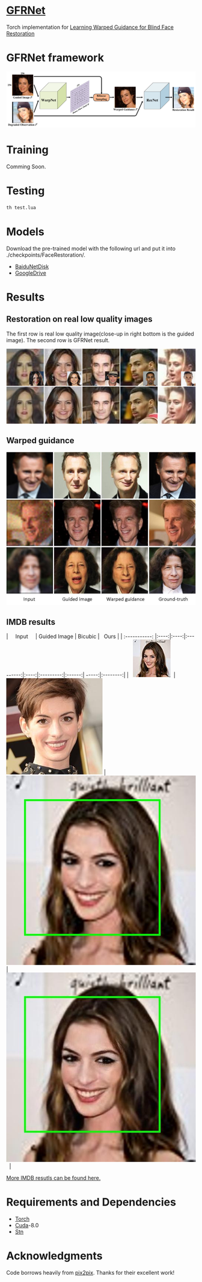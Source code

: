 # [GFRNet](https://arxiv.org/abs/1804.04829)
 Torch implementation for [Learning Warped Guidance for Blind Face Restoration](https://arxiv.org/abs/1804.04829)

# GFRNet framework
<img src="./imgs/architecture/pipeline.jpg">

# Training

Comming Soon.

# Testing

```bash
th test.lua
```
# Models
Download the pre-trained model with the following url and put it into ./checkpoints/FaceRestoration/.
- [BaiduNetDisk](https://pan.baidu.com/s/1q96l3qmTf5Luh-nlqot6Xw)
- [GoogleDrive](https://drive.google.com/open?id=1PhE3Gi9-eHrofyR3LhqEhuVnzh9D7IsX)

# Results
## Restoration on real low quality images
The first row is real low quality image(close-up in right bottom is the guided image). The second row is GFRNet result.

<img src="./imgs/realresults/1.jpg">

## Warped guidance

<img src="./imgs/warpface/warp.jpg">

## IMDB results
|      Input      | Guided Image | Bicubic |   Ours  |
| :-----------: |:----:|:----:|:---------:|:----:|:---------:|:------:| -----:|:--------:|
|   <img src='./imgs/IMDb/1_2.jpg'>  |<img src='./imgs/IMDb/1_1.jpg'> | <img src='./imgs/IMDb/1_3.jpg'> |   <img src='./imgs/IMDb/1_4.jpg'>    |

[More IMDB resutls can be found here.](http://csxmli.xin/GFRNet/)

# Requirements and Dependencies

- [Torch](https://github.com/torch/distro)
- [Cuda](https://developer.nvidia.com/cuda-toolkit-archive)-8.0
- [Stn](https://github.com/qassemoquab/stnbhwd)

# Acknowledgments

Code borrows heavily from [pix2pix](https://github.com/phillipi/pix2pix). Thanks for their excellent work!

